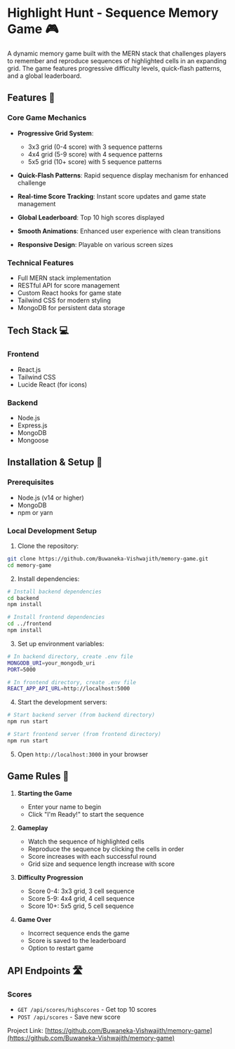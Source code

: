# Highlight Hunt - Sequence Memory Game 🎮

A dynamic memory game built with the MERN stack that challenges players to remember and reproduce sequences of highlighted cells in an expanding grid. The game features progressive difficulty levels, quick-flash patterns, and a global leaderboard.

## Features 🌟

### Core Game Mechanics
- **Progressive Grid System**: 
  - 3x3 grid (0-4 score) with 3 sequence patterns
  - 4x4 grid (5-9 score) with 4 sequence patterns
  - 5x5 grid (10+ score) with 5 sequence patterns

- **Quick-Flash Patterns**: Rapid sequence display mechanism for enhanced challenge
- **Real-time Score Tracking**: Instant score updates and game state management
- **Global Leaderboard**: Top 10 high scores displayed
- **Smooth Animations**: Enhanced user experience with clean transitions
- **Responsive Design**: Playable on various screen sizes

### Technical Features
- Full MERN stack implementation
- RESTful API for score management
- Custom React hooks for game state
- Tailwind CSS for modern styling
- MongoDB for persistent data storage

## Tech Stack 💻

### Frontend
- React.js
- Tailwind CSS
- Lucide React (for icons)

### Backend
- Node.js
- Express.js
- MongoDB
- Mongoose

## Installation & Setup 🚀

### Prerequisites
- Node.js (v14 or higher)
- MongoDB
- npm or yarn

### Local Development Setup

1. Clone the repository:
```bash
git clone https://github.com/Buwaneka-Vishwajith/memory-game.git
cd memory-game
```

2. Install dependencies:
```bash
# Install backend dependencies
cd backend
npm install

# Install frontend dependencies
cd ../frontend
npm install
```

3. Set up environment variables:
```bash
# In backend directory, create .env file
MONGODB_URI=your_mongodb_uri
PORT=5000

# In frontend directory, create .env file
REACT_APP_API_URL=http://localhost:5000
```

4. Start the development servers:
```bash
# Start backend server (from backend directory)
npm run start

# Start frontend server (from frontend directory)
npm run start
```

5. Open `http://localhost:3000` in your browser

## Game Rules 📖

1. **Starting the Game**
   - Enter your name to begin
   - Click "I'm Ready!" to start the sequence

2. **Gameplay**
   - Watch the sequence of highlighted cells
   - Reproduce the sequence by clicking the cells in order
   - Score increases with each successful round
   - Grid size and sequence length increase with score

3. **Difficulty Progression**
   - Score 0-4: 3x3 grid, 3 cell sequence
   - Score 5-9: 4x4 grid, 4 cell sequence
   - Score 10+: 5x5 grid, 5 cell sequence

4. **Game Over**
   - Incorrect sequence ends the game
   - Score is saved to the leaderboard
   - Option to restart game

## API Endpoints 🛣️

### Scores
- `GET /api/scores/highscores` - Get top 10 scores
- `POST /api/scores` - Save new score

Project Link: [https://github.com/Buwaneka-Vishwajith/memory-game](https://github.com/Buwaneka-Vishwajith/memory-game)
